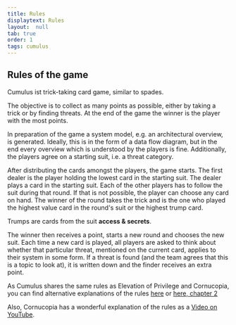 ```yaml
---
title: Rules
displaytext: Rules
layout:  null
tab: true
order: 1
tags: cumulus
---
```


## Rules of the game

Cumulus ist trick-taking card game, similar to spades.

The objective is to collect as many points as possible, either by taking a trick or by finding threats.
At the end of the game the winner is the player with the most points.

In preparation of the game a system model, e.g. an architectural overview, is generated.
Ideally, this is in the form of a data flow diagram, but in the end every overview which is understood by the players is fine.
Additionally, the players agree on a starting suit, i.e. a threat category.

After distributing the cards amongst the players, the game starts.
The first dealer is the player holding the lowest card in the starting suit.
The dealer plays a card in the starting suit.
Each of the other players has to follow the suit during that round.
If that is not possible, the player can choose any card on hand.
The winner of the round takes the trick and is the one who played the highest value card in the round's suit or the highest trump card.

Trumps are cards from the suit **access & secrets**.

The winner then receives a point, starts a new round and chooses the new suit.
Each time a new card is played, all players are asked to think about whether that particular threat, mentioned on the current card, applies to their system in some form.
If a threat is found (and the team agrees that this is a topic to look at), it is written down and the finder receives an extra point.

As Cumulus shares the same rules as Elevation of Privilege and Cornucopia, you can find alternative explanations of the rules [here](https://owasp.org/www-project-cornucopia/) or [here, chapter 2](http://download.microsoft.com/download/F/A/E/FAE1434F-6D22-4581-9804-8B60C04354E4/EoP_Whitepaper.pdf)

Also, Cornucopia has a wonderful explanation of the rules as a [Video on YouTube](https://www.youtube.com/watch?app=desktop&v=XXTPXozIHow&ab_channel=OWASPFoundation).
